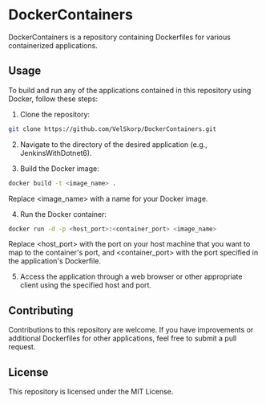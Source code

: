 # DockerContainers

DockerContainers is a repository containing Dockerfiles for various containerized applications.

## Usage

To build and run any of the applications contained in this repository using Docker, follow these steps:

1. Clone the repository:

```bash
git clone https://github.com/VelSkorp/DockerContainers.git
```
2. Navigate to the directory of the desired application (e.g., JenkinsWithDotnet6).

3. Build the Docker image:

```bash
docker build -t <image_name> .
```

Replace <image_name> with a name for your Docker image.

4. Run the Docker container:

```bash
docker run -d -p <host_port>:<container_port> <image_name>
```

Replace <host_port> with the port on your host machine that you want to map to the container's port, and <container_port> with the port specified in the application's Dockerfile.

5. Access the application through a web browser or other appropriate client using the specified host and port.

## Contributing

Contributions to this repository are welcome. If you have improvements or additional Dockerfiles for other applications, feel free to submit a pull request.

## License

This repository is licensed under the MIT License.
